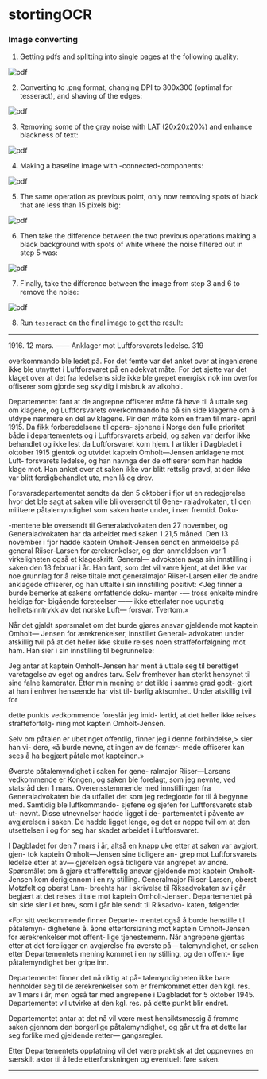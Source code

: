 # stortingOCR


### Image converting

1. Getting pdfs and splitting into single pages at the following quality:

  ![pdf](./example/pdf-0493.png "Pdf picture quality")

2. Converting to .png format, changing DPI to 300x300 (optimal for tesseract), and shaving of the edges:

  ![pdf](./example/initiala-0493.png "Pdf picture quality")

3. Removing some of the gray noise with LAT (20x20x20%) and enhance blackness of text:

  ![pdf](./example/first-0493.png "Pdf picture quality")

4. Making a baseline image with -connected-components:

  ![pdf](./example/second-0493.png "Pdf picture quality")

5. The same operation as previous point, only now removing spots of black that are less than 15 pixels big:

  ![pdf](./example/third-0493.png "Pdf picture quality")

6. Then take the difference between the two previous operations making a black background with spots of white where the noise filtered out in step 5 was:

  ![pdf](./example/fourth-0493.png "Pdf picture quality")

7. Finally, take the difference between the image from step 3 and 6 to remove the noise:

  ![pdf](./example/final-0493.png "Pdf picture quality")

8. Run `tesseract` on the final image to get the result:
_________

1916\. 12 mars. —— Anklager mot Luftforsvarets ledelse. 319

overkommando ble ledet på. For det femte
var det anket over at ingeniørene ikke ble
utnyttet i Luftforsvaret på en adekvat måte.
For det sjette var det klaget over at det fra
ledelsens side ikke ble grepet energisk nok
inn overfor offiserer som gjorde seg skyldig
i misbruk av alkohol.

Departementet fant at de angrepne offiserer
måtte få høve til å uttale seg om klagene, og
Luftforsvarets overkommando ha på sin side
klagerne om å utdype nærmere en del av
klagene. Pir den måte kom en fram til mars-
april 1915. Da fikk forberedelsene til opera-
sjonene i Norge den fulle prioritet både i
departementets og i Luftforsvarets arbeid,
og saken var derfor ikke behandlet og ikke
lest da Luftforsvaret kom hjem. I artikler
i Dagbladet i oktober 1915 gjentok og utvidet
kaptein Omholt—Jensen anklagene mot Luft-
forsvarets ledelse, og han navnga der de
offiserer som han hadde klage mot. Han anket
over at saken ikke var blitt rettslig prøvd,
at den ikke var blitt ferdigbehandlet ute,
men lå og drev.

Forsvarsdepartementet sendte da den 5
oktober i fjor ut en redegjørelse hvor det
ble sagt at saken ville bli oversendt til Gene-
raladvokaten, til den militære påtalemyndighet
som saken hørte under, i nær fremtid. Doku-

-mentene ble oversendt til Generaladvokaten
den 27 november, og Generaladvokaten har
da arbeidet med saken 1 21,5 måned. Den 13
november i fjor hadde kaptein Omholt-Jensen
sendt en anmeldelse på general Riiser-Larsen
for ærekrenkelser, og den anmeldelsen var 1
virkeligheten også et klageskrift. General—
advokaten avga sin innstilling i saken den
18 februar i år. Han fant, som det vil være
kjent, at det ikke var noe grunnlag for å
reise tiltale mot generalmajor Riiser-Larsen
eller de andre anklagede offiserer, og han
uttalte i sin innstilling positivt: <Jeg finner
a burde bemerke at sakens omfattende doku-
menter -— tross enkelte mindre heldige for-
bigående foreteelser —— ikke etterlater noe
ugunstig helhetsinntrykk av det norske Luft—
forsvar. Tvertom.»

Når det gjaldt spørsmalet om det burde
gjøres ansvar gjeldende mot kaptein Omholt—
Jensen for ærekrenkelser, innstillet General-
advokaten under atskillig tvil på at det heller
ikke skulle reises noen straffeforfølgning mot
ham. Han sier i sin innstilling til begrunnelse:

Jeg antar at kaptein Omholt-Jensen har
ment å uttale seg til berettiget varetagelse
av eget og andres tarv. Selv fremhever han
sterkt hensynet til sine falne kamerater. Etter
min mening er det ikle i samme grad godt-
gjort at han i enhver henseende har vist til-
børlig aktsomhet. Under atskillig tvil for

dette punkts vedkommende foreslår jeg imid-
lertid, at det heller ikke reises straffeforfølg-
ning mot kaptein Omholt-Jensen.

Selv om påtalen er ubetinget offentlig,
finner jeg i denne forbindelse,> sier han vi-
dere, «å burde nevne, at ingen av de fornær-
mede offiserer kan sees å ha begjært påtale
mot kapteinen.»

Øverste påtalemyndighet i saken for gene-
ralmajor Riiser—Larsens vedkommende er
Kongen, og saken ble forelagt, som jeg nevnte,
ved statsråd den 1 mars. Overensstemmende
med innstillingen fra Generaladvokaten ble
da utfallet det som jeg redegjorde for til å
begynne med. Samtidig ble luftkommando-
sjefene og sjefen for Luftforsvarets stab ut-
nevnt. Disse utnevnelser hadde ligget i de-
partementet i påvente av avgjørelsen i saken.
De hadde ligget lenge, og det er neppe tvil
om at den utsettelsen i og for seg har skadet
arbeidet i Luftforsvaret.

I Dagbladet for den 7 mars i år, altså en
knapp uke etter at saken var avgjort, gjen-
tok kaptein Omholt—Jensen sine tidligere an-
grep mot Luftforsvarets ledelse etter at av—
gjørelsen også tidligere var angrepet av andre.
Spørsmålet om å gjøre strafferettslig ansvar
gjeldende mot kaptein Omholt-Jensen kom
derigjennom i en ny stilling. Generalmajor
Riiser-Larsen, oberst Motzfelt og oberst Lam-
breehts har i skrivelse til Riksadvokaten av
i går begjært at det reises tiltale mot kaptein
Omholt-Jensen. Departementet på sin side sier
i et brev, som i går ble sendt til Riksadvo-
katen, følgende:

«For sitt vedkommende finner Departe-
mentet også å burde henstille til påtalemyn-
dighetene å. åpne etterforsizning mot kaptein
Omholt-Jensen for ærekrenkelser mot offent-
lige tjenestemenn. Når angrepene gjentas etter
at det foreligger en avgjørelse fra øverste på—
talemyndighet, er saken etter Departementets
mening kommet i en ny stilling, og den offent-
lige påtalemyndighet ber gripe inn.

Departementet finner det nå riktig at på-
talemyndigheten ikke bare henholder seg til
de ærekrenkelser som er fremkommet etter
den kgl. res. av 1 mars i år, men også tar med
angrepene i Dagbladet for 5 oktober 1945.
Departementet vil utvirke at den kgl. res. på
dette punkt blir endret.

Departementet antar at det nå vil være
mest hensiktsmessig å fremme saken gjennom
den borgerlige påtalemyndighet, og går ut fra
at dette lar seg forlike med gjeldende retter—
gangsregler.

Etter Departementets oppfatning vil det
være praktisk at det oppnevnes en særskilt
aktor til å lede etterforskningen og eventuelt
føre saken.

___
